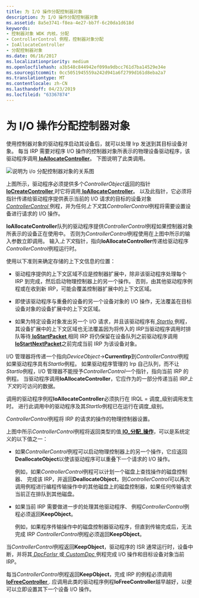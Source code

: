 ```yaml
---
title: 为 I/O 操作分配控制器对象
description: 为 I/O 操作分配控制器对象
ms.assetid: 8a5e3741-f8ea-4e27-bb7f-6c20da1d618d
keywords:
- 控制器对象 WDK 内核，分配
- ControllerControl 例程，控制器对象分配
- IoAllocateController
- 分配控制器对象
ms.date: 06/16/2017
ms.localizationpriority: medium
ms.openlocfilehash: a3b548c844942ef099a9dbcc761d7ba14529e34e
ms.sourcegitcommit: 0cc5051945559a242d941a6f2799d161d8eba2a7
ms.translationtype: MT
ms.contentlocale: zh-CN
ms.lasthandoff: 04/23/2019
ms.locfileid: "63367874"
---
```

# <a name="allocating-controller-objects-for-io-operations"></a>为 I/O 操作分配控制器对象





使用控制器对象的驱动程序启动其设备后，就可以处理 Irp 发送到其目标设备对象。 每当 IRP 需要对程序 I/O 操作的控制器对象所表示的物理设备驱动程序，该驱动程序调用[ **IoAllocateController**](https://msdn.microsoft.com/library/windows/hardware/ff548224)。 下图说明了此类调用。

![说明为 i/o 分配控制器对象的关系图](images/3ctlaloc.png)

上图所示，驱动程序必须提供多个*ControllerObject*返回的指针[ **IoCreateController** ](https://msdn.microsoft.com/library/windows/hardware/ff548395)时它将调用[ **IoAllocateController**](https://msdn.microsoft.com/library/windows/hardware/ff548224)。 以及此指针，它必须将指针传递给驱动程序提供表示当前的 I/O 请求的目标的设备对象[ *ControllerControl* ](https://msdn.microsoft.com/library/windows/hardware/ff542049)例程，并为任何*上下文*其*ControllerControl*例程将需要设置设备进行请求的 I/O 操作。

**IoAllocateController**队列的驱动程序提供*ControllerControl*例程如果控制器对象所表示的设备正在使用中。 否则为*ControllerControl*例程使用在上图中所示的输入参数立即调用。 输入*上下文*指针，指向**IoAllocateController**传递给驱动程序*ControllerControl*例程运行时。

使用以下准则来确定存储的上下文信息的位置：

-   驱动程序提供的上下文区域不应是控制器扩展中，除非该驱动程序处理每个 IRP 到完成，然后启动物理控制器上的另一个操作。 否则，由其他驱动程序例程或在收到新 IRP，可能会覆盖控制器扩展中的上下文区域。

-   即使该驱动程序与重叠的设备的另一个设备对象的 I/O 操作，无法覆盖在目标设备对象的设备扩展中的上下文区域。

-   如果为特定设备对象发出另一个 I/O 请求，并且该驱动程序有[ *StartIo* ](https://msdn.microsoft.com/library/windows/hardware/ff563858)例程，其设备扩展中的上下文区域也无法覆盖因为将传入的 IRP当驱动程序调用时排队等待[ **IoStartPacket** ](https://msdn.microsoft.com/library/windows/hardware/ff550370)相同 IRP 将仍保留在设备队列之前驱动程序调用[ **IoStartNextPacket**](https://msdn.microsoft.com/library/windows/hardware/ff550358)之前完成当前 IRP 为该设备对象。

I/O 管理器将传递一个指向*DeviceObject*-&gt;**CurrentIrp**到*ControllerControl*例程如果驱动程序具有*StartIo*例程。 如果驱动程序管理的 Irp 自己队列，而不让*StartIo*例程，I/O 管理器不能授予*ControllerControl*一个指针，指向当前 IRP 的例程。 当驱动程序调用**IoAllocateController**，它应作为的一部分传递当前 IRP*上下文*的可访问的数据。

调用的驱动程序例程**IoAllocateController**必须执行在 IRQL = 调度\_级别调用发生时。 进行此调用中的驱动程序及其*StartIo*例程已在运行在调度\_级别。

*ControllerControl*例程将 IRP 的请求的操作的物理控制器设置。

上图中所示*ControllerControl*例程将返回类型的值[ **IO\_分配\_操作**](https://msdn.microsoft.com/library/windows/hardware/ff550534)，可以是系统定义的以下值之一：

-   如果*ControllerControl*例程可以启动物理控制器上的另一个操作，它应返回**DeallocateObject**以使该驱动程序可以重叠下一个请求的 I/O 操作。

    例如，如果*ControllerControl*例程可以计划一个磁盘上查找操作的磁盘控制器、 完成该 IRP，并返回**DeallocateObject**，则*ControllerControl*可以再次调用例程进行编程传输操作中的其他磁盘上的磁盘控制器，如果任何传输请求当前正在排队到其他磁盘。

-   如果当前 IRP 需要做进一步的处理其他驱动程序、 例程*ControllerControl*例程必须返回**KeepObject**。

    例如，如果程序传输操作中的磁盘控制器驱动程序，但直到传输完成后，无法完成 IRP *ControllerControl*例程必须返回**KeepObject**。

当*ControllerControl*例程返回**KeepObject**，驱动程序的 ISR 通常运行时，设备中断，并将其[ *DpcForIsr* ](https://msdn.microsoft.com/library/windows/hardware/ff544079)或[ *CustomDpc* ](https://msdn.microsoft.com/library/windows/hardware/ff542972)例程完成 I/O 操作和目标设备对象当前 IRP。

每当*ControllerControl*例程返回**KeepObject**，完成 IRP 的例程必须调用[ **IoFreeController** ](https://msdn.microsoft.com/library/windows/hardware/ff549104). 应调用此类的驱动程序例程**IoFreeController**越早越好，以便可以立即设置其下一个设备 I/O 操作。

 

 





